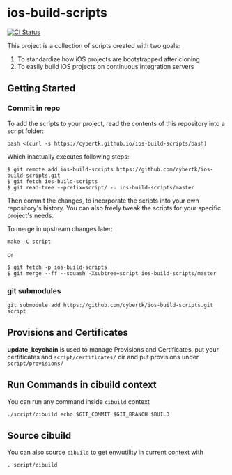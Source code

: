 # ios-build-scripts

[![CI Status](http://img.shields.io/travis/cybertk/ios-build-scripts/master.svg?style=flat)](https://travis-ci.org/cybertk/ios-build-scripts)

This project is a collection of scripts created with two goals:

1. To standardize how iOS projects are bootstrapped after cloning
1. To easily build iOS projects on continuous integration servers

## Getting Started

### Commit in repo

To add the scripts to your project, read the contents of this repository into a script folder:

    bash <(curl -s https://cybertk.github.io/ios-build-scripts/bash)

Which inactually executes following steps:

    $ git remote add ios-build-scripts https://github.com/cybertk/ios-build-scripts.git
    $ git fetch ios-build-scripts
    $ git read-tree --prefix=script/ -u ios-build-scripts/master

Then commit the changes, to incorporate the scripts into your own repository's history. You can also freely tweak the scripts for your specific project's needs.

To merge in upstream changes later:

    make -C script

or

    $ git fetch -p ios-build-scripts
    $ git merge --ff --squash -Xsubtree=script ios-build-scripts/master

### git submodules

    git submodule add https://github.com/cybertk/ios-build-scripts.git script

## Provisions and Certificates

**update_keychain** is used to manage Provisions and Certificates, put your certificates and `script/certificates/` dir and put provisions under `script/provisions/`

## Run Commands in cibuild context

You can run any command inside `cibuild` context

    ./script/cibuild echo $GIT_COMMIT $GIT_BRANCH $BUILD

## Source cibuild

You can also source `cibuild` to get env/utility in current context with

    . script/cibuild
